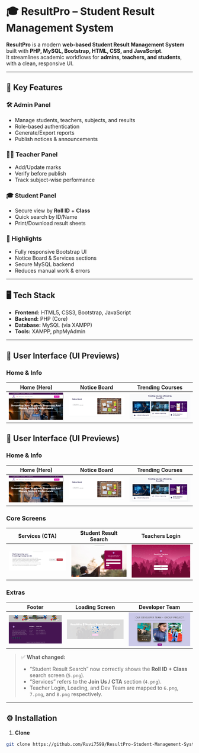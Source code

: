 # 🎓 ResultPro – Student Result Management System

**ResultPro** is a modern **web-based Student Result Management System** built with **PHP, MySQL, Bootstrap, HTML, CSS, and JavaScript**.  
It streamlines academic workflows for **admins, teachers, and students**, with a clean, responsive UI.

---

## 🚀 Key Features

### 🛠️ Admin Panel
- Manage students, teachers, subjects, and results
- Role-based authentication
- Generate/Export reports
- Publish notices & announcements

### 👩‍🏫 Teacher Panel
- Add/Update marks
- Verify before publish
- Track subject-wise performance

### 🎓 Student Panel
- Secure view by **Roll ID** + **Class**
- Quick search by ID/Name
- Print/Download result sheets

### 🌟 Highlights
- Fully responsive Bootstrap UI
- Notice Board & Services sections
- Secure MySQL backend
- Reduces manual work & errors

---

## 🖥️ Tech Stack
- **Frontend:** HTML5, CSS3, Bootstrap, JavaScript  
- **Backend:** PHP (Core)  
- **Database:** MySQL (via XAMPP)  
- **Tools:** XAMPP, phpMyAdmin

---

## 📸 User Interface (UI Previews)

### Home & Info
| Home (Hero) | Notice Board | Trending Courses |
|---|---|---|
| ![Home](Front-End%20some%20Images/1.png) | ![Notice Board](Front-End%20some%20Images/2.png) | ![Trending Courses](Front-End%20some%20Images/3.png) |

## 📸 User Interface (UI Previews)

### Home & Info
| Home (Hero) | Notice Board | Trending Courses |
|---|---|---|
| ![Home](Front-End%20some%20Images/1.png) | ![Notice Board](Front-End%20some%20Images/2.png) | ![Trending Courses](Front-End%20some%20Images/3.png) |

### Core Screens
| **Services (CTA)** | **Student Result Search** | **Teachers Login** |
|---|---|---|
| ![Services CTA](Front-End%20some%20Images/4.png) | ![Student Result Search](Front-End%20some%20Images/7.png) | ![Teachers Login](Front-End%20some%20Images/13.png) |

### Extras
| **Footer** | **Loading Screen** | **Developer Team** |
|---|---|---|
| ![Footer](Front-End%20some%20Images/6.png) | ![Loading Screen](Front-End%20some%20Images/9.png) | ![Developer Team](Front-End%20some%20Images/10.png) |


> ✅ **What changed:**  
> - “Student Result Search” now correctly shows the **Roll ID + Class** search screen (`5.png`).  
> - “Services” refers to the **Join Us / CTA** section (`4.png`).  
> - Teacher Login, Loading, and Dev Team are mapped to `6.png`, `7.png`, and `8.png` respectively.

---

## ⚙️ Installation

1) **Clone**
```bash
git clone https://github.com/Ruvi7599/ResultPro-Student-Management-System.git
